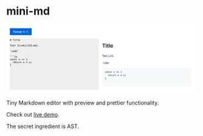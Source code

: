 # mini-md

![Screenshot](screenshot.png)

Tiny Markdown editor with preview and prettier functionality.

Check out [live demo](https://mini-md.now.sh/).

The secret ingredient is AST.
